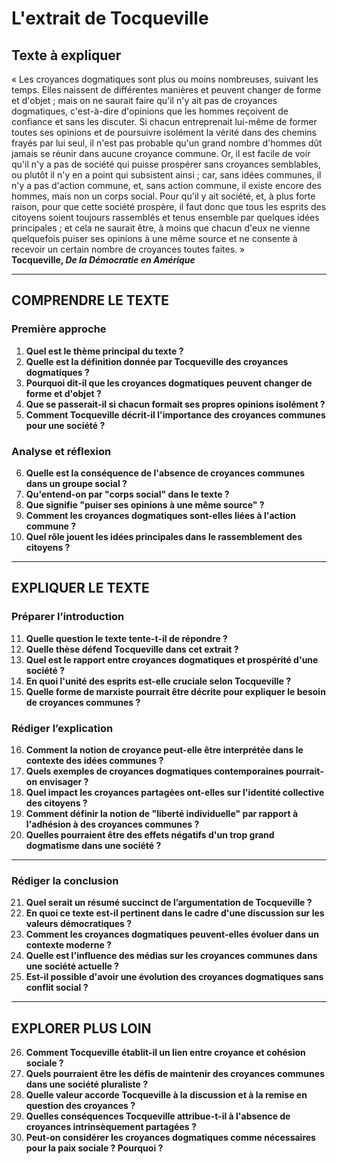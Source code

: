 # L'extrait de Tocqueville

## Texte à expliquer

« Les croyances dogmatiques sont plus ou moins nombreuses, suivant les temps. Elles naissent de différentes manières et peuvent changer de forme et d'objet ; mais on ne saurait faire qu'il n'y ait pas de croyances dogmatiques, c'est-à-dire d'opinions que les hommes reçoivent de confiance et sans les discuter. Si chacun entreprenait lui-même de former toutes ses opinions et de poursuivre isolément la vérité dans des chemins frayés par lui seul, il n'est pas probable qu'un grand nombre d'hommes dût jamais se réunir dans aucune croyance commune. Or, il est facile de voir qu'il n'y a pas de société qui puisse prospérer sans croyances semblables, ou plutôt il n'y en a point qui subsistent ainsi ; car, sans idées communes, il n'y a pas d'action commune, et, sans action commune, il existe encore des hommes, mais non un corps social. Pour qu'il y ait société, et, à plus forte raison, pour que cette société prospère, il faut donc que tous les esprits des citoyens soient toujours rassemblés et tenus ensemble par quelques idées principales ; et cela ne saurait être, à moins que chacun d'eux ne vienne quelquefois puiser ses opinions à une même source et ne consente à recevoir un certain nombre de croyances toutes faites. »  
**Tocqueville, *De la Démocratie en Amérique***

---

## COMPRENDRE LE TEXTE

### Première approche

1. **Quel est le thème principal du texte ?**  
2. **Quelle est la définition donnée par Tocqueville des croyances dogmatiques ?**  
3. **Pourquoi dit-il que les croyances dogmatiques peuvent changer de forme et d'objet ?**  
4. **Que se passerait-il si chacun formait ses propres opinions isolément ?**  
5. **Comment Tocqueville décrit-il l'importance des croyances communes pour une société ?**  

### Analyse et réflexion

6. **Quelle est la conséquence de l'absence de croyances communes dans un groupe social ?**  
7. **Qu'entend-on par "corps social" dans le texte ?**  
8. **Que signifie "puiser ses opinions à une même source" ?**  
9. **Comment les croyances dogmatiques sont-elles liées à l'action commune ?**  
10. **Quel rôle jouent les idées principales dans le rassemblement des citoyens ?**  

---

## EXPLIQUER LE TEXTE

### Préparer l’introduction

11. **Quelle question le texte tente-t-il de répondre ?**  
12. **Quelle thèse défend Tocqueville dans cet extrait ?**  
13. **Quel est le rapport entre croyances dogmatiques et prospérité d'une société ?**  
14. **En quoi l'unité des esprits est-elle cruciale selon Tocqueville ?**  
15. **Quelle forme de marxiste pourrait être décrite pour expliquer le besoin de croyances communes ?**  

### Rédiger l’explication

16. **Comment la notion de croyance peut-elle être interprétée dans le contexte des idées communes ?**  
17. **Quels exemples de croyances dogmatiques contemporaines pourrait-on envisager ?**  
18. **Quel impact les croyances partagées ont-elles sur l'identité collective des citoyens ?**  
19. **Comment définir la notion de "liberté individuelle" par rapport à l'adhésion à des croyances communes ?**  
20. **Quelles pourraient être des effets négatifs d'un trop grand dogmatisme dans une société ?**  

---

### Rédiger la conclusion

21. **Quel serait un résumé succinct de l’argumentation de Tocqueville ?**  
22. **En quoi ce texte est-il pertinent dans le cadre d'une discussion sur les valeurs démocratiques ?**  
23. **Comment les croyances dogmatiques peuvent-elles évoluer dans un contexte moderne ?**  
24. **Quelle est l'influence des médias sur les croyances communes dans une société actuelle ?**  
25. **Est-il possible d'avoir une évolution des croyances dogmatiques sans conflit social ?**  

---

## EXPLORER PLUS LOIN

26. **Comment Tocqueville établit-il un lien entre croyance et cohésion sociale ?**  
27. **Quels pourraient être les défis de maintenir des croyances communes dans une société pluraliste ?**  
28. **Quelle valeur accorde Tocqueville à la discussion et à la remise en question des croyances ?**  
29. **Quelles conséquences Tocqueville attribue-t-il à l'absence de croyances intrinsèquement partagées ?**  
30. **Peut-on considérer les croyances dogmatiques comme nécessaires pour la paix sociale ? Pourquoi ?**  